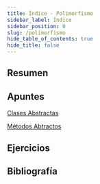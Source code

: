 ```yaml
---
title: Índice - Polimorfismo
sidebar_label: Índice
sidebar_position: 0
slug: /polimorfismo
hide_table_of_contents: true
hide_title: false
---
```


## Resumen

## Apuntes

[Clases Abstractas](./Apuntes/00-clases-abstractas.md)

[Métodos Abtractos](./Apuntes/01-metodos-abstractos.md)
## Ejercicios

## Bibliografía

